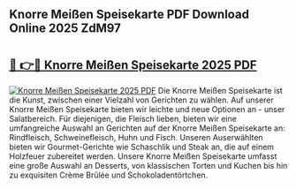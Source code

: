 ## Knorre Meißen Speisekarte PDF Download Online 2025 ZdM97

# <h2><a href="http://gcebih.nevu.top/?p=Knorre+Mei%c3%9fen+Speisekarte">🔗 👉🔴 Knorre Meißen Speisekarte 2025 PDF</a></h2>

[![Knorre Meißen Speisekarte 2025 PDF](https://i.imgur.com/dBaPXMq.png)](http://gcebih.nevu.top/?p=Knorre+Mei%c3%9fen+Speisekarte)
Die Knorre Meißen Speisekarte ist die Kunst, zwischen einer Vielzahl von Gerichten zu wählen. Auf unserer Knorre Meißen Speisekarte bieten wir leichte und neue Optionen an - unser Salatbereich. Für diejenigen, die Fleisch lieben, bieten wir eine umfangreiche Auswahl an Gerichten auf der Knorre Meißen Speisekarte an: Rindfleisch, Schweinefleisch, Huhn und Fisch. Unseren Auserwählten bieten wir Gourmet-Gerichte wie Schaschlik und Steak an, die auf einem Holzfeuer zubereitet werden. Unsere Knorre Meißen Speisekarte umfasst eine große Auswahl an Desserts, von klassischen Torten und Kuchen bis hin zu exquisiten Crème Brûlée und Schokoladentörtchen.
